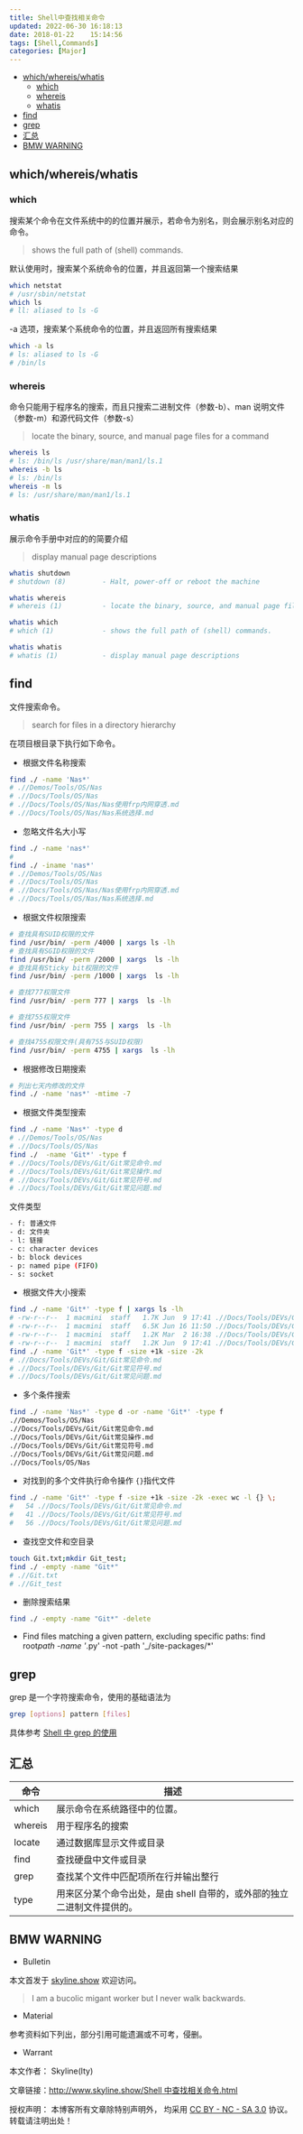 ```yaml
---
title: Shell中查找相关命令
updated: 2022-06-30	16:18:13
date: 2018-01-22    15:14:56
tags: [Shell,Commands]
categories: [Major]
---
```

            
            

<!-- @import "[TOC]" {cmd="toc" depthFrom=1 depthTo=6 orderedList=false} -->

<!-- code_chunk_output -->

  - [which/whereis/whatis](#whichwhereiswhatis)
    - [which](#which)
    - [whereis](#whereis)
    - [whatis](#whatis)
  - [find](#find)
  - [grep](#grep)
  - [汇总](#汇总)
  - [BMW WARNING](#bmw-warning)

<!-- /code_chunk_output -->

## which/whereis/whatis

### which

搜索某个命令在文件系统中的的位置并展示，若命令为别名，则会展示别名对应的命令。

> shows the full path of (shell) commands.

默认使用时，搜索某个系统命令的位置，并且返回第一个搜索结果

```sh
which netstat
# /usr/sbin/netstat
which ls
# ll: aliased to ls -G
```

-a 选项，搜索某个系统命令的位置，并且返回所有搜索结果

```sh
which -a ls
# ls: aliased to ls -G
# /bin/ls
```

### whereis
<!--more-->

命令只能用于程序名的搜索，而且只搜索二进制文件（参数-b）、man 说明文件（参数-m）和源代码文件（参数-s）

> locate the binary, source, and manual page files for a command

```sh
whereis ls
# ls: /bin/ls /usr/share/man/man1/ls.1
whereis -b ls
# ls: /bin/ls
whereis -m ls
# ls: /usr/share/man/man1/ls.1
```

### whatis

展示命令手册中对应的的简要介绍

> display manual page descriptions

```sh
whatis shutdown
# shutdown (8)         - Halt, power-off or reboot the machine

whatis whereis
# whereis (1)          - locate the binary, source, and manual page files for a command

whatis which
# which (1)            - shows the full path of (shell) commands.

whatis whatis
# whatis (1)           - display manual page descriptions
```

## find

文件搜索命令。

> search for files in a directory hierarchy

在项目根目录下执行如下命令。

- 根据文件名称搜索

```sh
find ./ -name 'Nas*'
# .//Demos/Tools/OS/Nas
# .//Docs/Tools/OS/Nas
# .//Docs/Tools/OS/Nas/Nas使用frp内网穿透.md
# .//Docs/Tools/OS/Nas/Nas系统选择.md
```

- 忽略文件名大小写

```sh
find ./ -name 'nas*'
#
find ./ -iname 'nas*'
# .//Demos/Tools/OS/Nas
# .//Docs/Tools/OS/Nas
# .//Docs/Tools/OS/Nas/Nas使用frp内网穿透.md
# .//Docs/Tools/OS/Nas/Nas系统选择.md
```

- 根据文件权限搜索

```sh
# 查找具有SUID权限的文件
find /usr/bin/ -perm /4000 | xargs ls -lh
# 查找具有SGID权限的文件
find /usr/bin/ -perm /2000 | xargs  ls -lh
# 查找具有Sticky bit权限的文件
find /usr/bin/ -perm /1000 | xargs  ls -lh

# 查找777权限文件
find /usr/bin/ -perm 777 | xargs  ls -lh

# 查找755权限文件
find /usr/bin/ -perm 755 | xargs  ls -lh

# 查找4755权限文件(具有755与SUID权限)
find /usr/bin/ -perm 4755 | xargs  ls -lh

```

- 根据修改日期搜索

```sh
# 列出七天内修改的文件
find ./ -name 'nas*' -mtime -7
```

- 根据文件类型搜索

```sh
find ./ -name 'Nas*' -type d
# .//Demos/Tools/OS/Nas
# .//Docs/Tools/OS/Nas
find ./  -name 'Git*' -type f
# .//Docs/Tools/DEVs/Git/Git常见命令.md
# .//Docs/Tools/DEVs/Git/Git常见操作.md
# .//Docs/Tools/DEVs/Git/Git常见符号.md
# .//Docs/Tools/DEVs/Git/Git常见问题.md
```

文件类型

```sh
- f: 普通文件
- d: 文件夹
- l: 链接
- c: character devices
- b: block devices
- p: named pipe (FIFO)
- s: socket
```

- 根据文件大小搜索

```sh
find ./ -name 'Git*' -type f | xargs ls -lh
# -rw-r--r--  1 macmini  staff   1.7K Jun  9 17:41 .//Docs/Tools/DEVs/Git/Git常见命令.md
# -rw-r--r--  1 macmini  staff   6.5K Jun 16 11:50 .//Docs/Tools/DEVs/Git/Git常见操作.md
# -rw-r--r--  1 macmini  staff   1.2K Mar  2 16:38 .//Docs/Tools/DEVs/Git/Git常见符号.md
# -rw-r--r--  1 macmini  staff   1.2K Jun  9 17:41 .//Docs/Tools/DEVs/Git/Git常见问题.md
find ./ -name 'Git*' -type f -size +1k -size -2k
# .//Docs/Tools/DEVs/Git/Git常见命令.md
# .//Docs/Tools/DEVs/Git/Git常见符号.md
# .//Docs/Tools/DEVs/Git/Git常见问题.md
```

- 多个条件搜索

```sh
find ./ -name 'Nas*' -type d -or -name 'Git*' -type f
.//Demos/Tools/OS/Nas
.//Docs/Tools/DEVs/Git/Git常见命令.md
.//Docs/Tools/DEVs/Git/Git常见操作.md
.//Docs/Tools/DEVs/Git/Git常见符号.md
.//Docs/Tools/DEVs/Git/Git常见问题.md
.//Docs/Tools/OS/Nas
```

- 对找到的多个文件执行命令操作
  `{}`指代文件

```sh
find ./ -name 'Git*' -type f -size +1k -size -2k -exec wc -l {} \;
#   54 .//Docs/Tools/DEVs/Git/Git常见命令.md
#   41 .//Docs/Tools/DEVs/Git/Git常见符号.md
#   56 .//Docs/Tools/DEVs/Git/Git常见问题.md

```

- 查找空文件和空目录

```sh
touch Git.txt;mkdir Git_test;
find ./ -empty -name "Git*"
# .//Git.txt
# .//Git_test
```

- 删除搜索结果

```sh
find ./ -empty -name "Git*" -delete
```

- Find files matching a given pattern, excluding specific paths:
  find root*path -name '*.py' -not -path '\_/site-packages/\*'

## grep

grep 是一个字符搜索命令，使用的基础语法为

```sh
grep [options] pattern [files]
```

具体参考
[Shell 中 grep 的使用](http://www.skyline.show/Shell中grep的使用.html)

## 汇总

| 命令    | 描述                                                                    |
| ------- | ----------------------------------------------------------------------- |
| which   | 展示命令在系统路径中的位置。                                            |
| whereis | 用于程序名的搜索                                                        |
| locate  | 通过数据库显示文件或目录                                                |
| find    | 查找硬盘中文件或目录                                                    |
| grep    | 查找某个文件中匹配项所在行并输出整行                                    |
| type    | 用来区分某个命令出处，是由 shell 自带的，或外部的独立二进制文件提供的。 |

## BMW WARNING

- Bulletin

本文首发于 [skyline.show](http://www.skyline.show) 欢迎访问。

> I am a bucolic migant worker but I never walk backwards.

- Material

参考资料如下列出，部分引用可能遗漏或不可考，侵删。

>

- Warrant

本文作者： Skyline(lty)

文章链接：[http://www.skyline.show/Shell 中查找相关命令.html](http://www.skyline.show/Shell中查找相关命令.html)

授权声明： 本博客所有文章除特别声明外， 均采用 [CC BY - NC - SA 3.0](https://creativecommons.org/licenses/by-nc-sa/3.0/deed.zh) 协议。 转载请注明出处！
